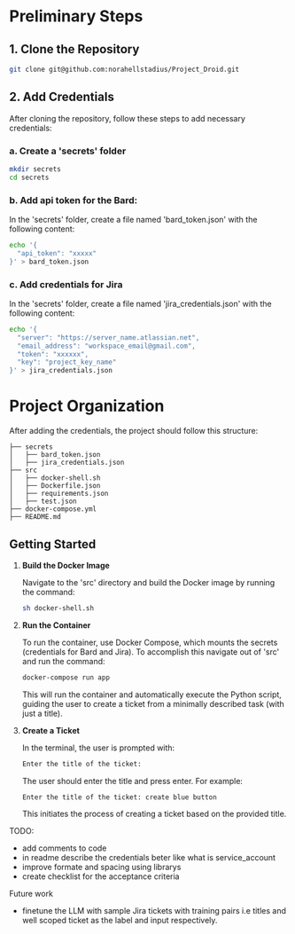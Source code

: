 # Preliminary Steps

## 1. Clone the Repository

```bash
git clone git@github.com:norahellstadius/Project_Droid.git
```

## 2. Add Credentials

After cloning the repository, follow these steps to add necessary credentials:

### a. Create a 'secrets' folder

```bash
mkdir secrets
cd secrets
```

### b. Add api token for the Bard:

In the 'secrets' folder, create a file named 'bard_token.json' with the following content:

```bash
echo '{
  "api_token": "xxxxx"
}' > bard_token.json
```

### c. Add credentials for Jira

In the 'secrets' folder, create a file named 'jira_credentials.json' with the following content:

```bash
echo '{
  "server": "https://server_name.atlassian.net",
  "email_address": "workspace_email@gmail.com",
  "token": "xxxxxx",
  "key": "project_key_name"
}' > jira_credentials.json
```

# Project Organization

After adding the credentials, the project should follow this structure:

```
├── secrets
│   ├── bard_token.json
│   ├── jira_credentials.json
├── src
│   ├── docker-shell.sh
│   ├── Dockerfile.json
│   ├── requirements.json
│   ├── test.json
├── docker-compose.yml
├── README.md
```

## Getting Started 

1. **Build the Docker Image**

   Navigate to the 'src' directory and build the Docker image by running the command:

   ```bash
   sh docker-shell.sh
   ```

2. **Run the Container**

   To run the container, use Docker Compose, which mounts the secrets (credentials for Bard and Jira). To accomplish this navigate out of 'src' and run the command:

   ```bash
   docker-compose run app
   ```

   This will run the container and automatically execute the Python script, guiding the user to create a ticket from a minimally described task (with just a title).

3. **Create a Ticket**

   In the terminal, the user is prompted with:

   ```bash
   Enter the title of the ticket:
   ```

   The user should enter the title and press enter. For example:

   ```bash
   Enter the title of the ticket: create blue button
   ```

   This initiates the process of creating a ticket based on the provided title.

  
TODO: 
- add comments to code 
- in readme describe the credentials beter like what is service_account 
- improve formate and spacing using librarys 
- create checklist for the acceptance criteria



Future work 
- finetune the LLM with sample Jira tickets with training pairs i.e titles and well scoped ticket as the label and input respectively. 

